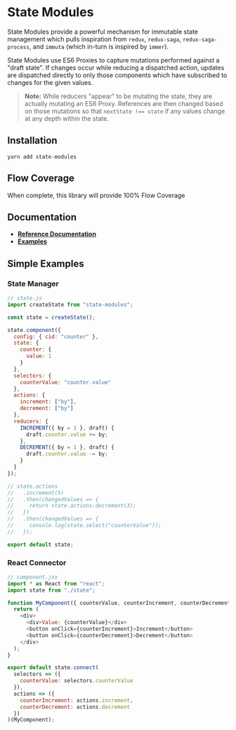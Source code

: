 # State Modules

State Modules provide a powerful mechanism for immutable state management which pulls inspiration from `redux`, `redux-saga`, `redux-saga-process`, and `immuta` (which in-turn is inspired by `immer`).

State Modules use ES6 Proxies to capture mutations performed against a "draft state". If changes occur while reducing a dispatched action, updates are dispatched directly to only those components which have subscribed to changes for the given values.

> **Note:** While reducers "appear" to be mutating the state, they are actually mutating an ES6 Proxy. References are then changed based on those mutations so that `nextState !== state` if any values change at any depth within the state.

## Installation

```
yarn add state-modules
```

## Flow Coverage

When complete, this library will provide 100% Flow Coverage

## Documentation

- [**Reference Documentation**](./docs/reference.md)
- [**Examples**](./docs/examples.md)

## Simple Examples

### State Manager

```javascript
// state.js
import createState from "state-modules";

const state = createState();

state.component({
  config: { cid: "counter" },
  state: {
    counter: {
      value: 1
    }
  },
  selectors: {
    counterValue: "counter.value"
  },
  actions: {
    increment: ["by"],
    decrement: ["by"]
  },
  reducers: {
    INCREMENT({ by = 1 }, draft) {
      draft.counter.value += by;
    },
    DECREMENT({ by = 1 }, draft) {
      draft.counter.value -= by;
    }
  }
});

// state.actions
//   .increment(5)
//   .then(changedValues => {
//     return state.actions.decrement(3);
//   })
//   .then(changedValues => {
//     console.log(state.select("counterValue"));
//   });

export default state;
```

### React Connector

```javascript
// component.jsx
import * as React from "react";
import state from "./state";

function MyComponent({ counterValue, counterIncrement, counterDecrement }) {
  return (
    <div>
      <div>Value: {counterValue}</div>
      <button onClick={counterIncrement}>Increment</button>
      <button onClick={counterDecrement}>Decrement</button>
    </div>
  );
}

export default state.connect(
  selectors => ({
    counterValue: selectors.counterValue
  }),
  actions => ({
    counterIncrement: actions.increment,
    counterDecrement: actions.decrement
  })
)(MyComponent);
```
